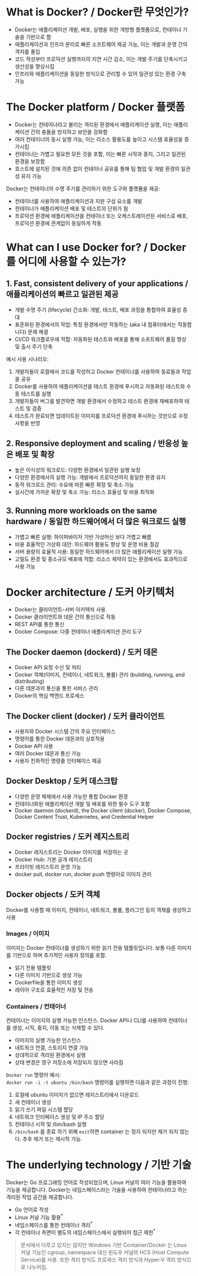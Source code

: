 # What is Docker? / Docker란 무엇인가?

- Docker는 애플리케이션 개발, 배포, 실행을 위한 개방형 플랫폼으로, 컨테이너 기술을 기반으로 함
- 애플리케이션과 인프라 분리로 빠른 소프트웨어 제공 가능, 이는 개발과 운영 간의 격차를 줄임
- 코드 작성부터 프로덕션 실행까지의 지연 시간 감소, 이는 개발 주기를 단축시키고 생산성을 향상시킴
- 인프라와 애플리케이션을 동일한 방식으로 관리할 수 있어 일관성 있는 환경 구축 가능

# The Docker platform / Docker 플랫폼
- Docker는 컨테이너라고 불리는 격리된 환경에서 애플리케이션 실행, 이는 애플리케이션 간의 충돌을 방지하고 보안을 강화함
- 여러 컨테이너의 동시 실행 가능, 이는 리소스 활용도를 높이고 시스템 효율성을 증가시킴
- 컨테이너는 가볍고 필요한 모든 것을 포함, 이는 빠른 시작과 중지, 그리고 일관된 환경을 보장함
- 호스트에 설치된 것에 의존 없이 컨테이너 공유를 통해 팀 협업 및 개발 환경의 일관성 유지 가능


Docker는 컨테이너의 수명 주기를 관리하기 위한 도구와 플랫폼을 제공:
- 컨테이너를 사용하여 애플리케이션과 지원 구성 요소를 개발
- 컨테이너가 애플리케이션 배포 및 테스트의 단위가 됨
- 프로덕션 환경에 애플리케이션을 컨테이너 또는 오케스트레이션된 서비스로 배포, 프로덕션 환경에 관계없이  동일하게 작동

# What can I use Docker for? / Docker를 어디에 사용할 수 있는가?
## 1. Fast, consistent delivery of your applications / 애플리케이션의 빠르고 일관된 제공
- 개발 수명 주기 (lifecycle) 간소화: 개발, 테스트, 배포 과정을 통합하여 효율성 증대
- 표준화된 환경에서의 작업: 특정 환경에서만 작동하는 (aka 내 컴퓨터에서는 작동합니다) 문제 해결
- CI/CD 워크플로우에 적합: 자동화된 테스트와 배포를 통해 소프트웨어 품질 향상 및 출시 주기 단축

예시 사용 시나리오:
1. 개발자들이 로컬에서 코드를 작성하고 Docker 컨테이너를 사용하여 동료들과 작업을 공유
2. Docker를 사용하여 애플리케이션을 테스트 환경에 푸시하고 자동화된 테스트와 수동 테스트를 실행
3. 개발자들이 버그를 발견하면 개발 환경에서 수정하고 테스트 환경에 재배포하여 테스트 및 검증
4. 테스트가 완료되면 업데이트된 이미지를 프로덕션 환경에 푸시하는 것만으로 수정 사항을 반영

## 2. Responsive deployment and scaling / 반응성 높은 배포 및 확장
- 높은 이식성의 워크로드: 다양한 환경에서 일관된 실행 보장
- 다양한 환경에서의 실행 가능: 개발에서 프로덕션까지 동일한 환경 유지
- 동적 워크로드 관리: 수요에 따른 빠른 확장 및 축소 가능
- 실시간에 가까운 확장 및 축소 가능: 리소스 효율성 및 비용 최적화

## 3. Running more workloads on the same hardware / 동일한 하드웨어에서 더 많은 워크로드 실행
- 가볍고 빠른 실행: 하이퍼바이저 기반 가상머신 보다 가볍고 빠름 
- 비용 효율적인 가상화 대안: 하드웨어 활용도 향상 및 운영 비용 절감
- 서버 용량의 효율적 사용: 동일한 하드웨어에서 더 많은 애플리케이션 실행 가능
- 고밀도 환경 및 중소규모 배포에 적합: 리소스 제약이 있는 환경에서도 효과적으로 사용 가능


# Docker architecture / 도커 아키텍처
- Docker는 클라이언트-서버 아키텍처 사용
- Docker 클라이언트와 데몬 간의 통신으로 작동
- REST API를 통한 통신
- Docker Compose: 다중 컨테이너 애플리케이션 관리 도구

## The Docker daemon (dockerd) / 도커 데몬
- Docker API 요청 수신 및 처리
- Docker 객체(이미지, 컨테이너, 네트워크, 볼륨) 관리 (building, running, and distributing)
- 다른 데몬과의 통신을 통한 서비스 관리
- Docker의 핵심 백엔드 프로세스

## The Docker client (docker) / 도커 클라이언트
- 사용자와 Docker 시스템 간의 주요 인터페이스
- 명령어를 통한 Docker 데몬과의 상호작용
- Docker API 사용
- 여러 Docker 데몬과 통신 가능
- 사용자 친화적인 명령줄 인터페이스 제공

## Docker Desktop / 도커 데스크탑
- 다양한 운영 체제에서 사용 가능한 통합 Docker 환경
- 컨테이너화된 애플리케이션 개발 및 배포를 위한 필수 도구 포함
- Docker daemon (dockerd), the Docker client (docker), Docker Compose, Docker Content Trust, Kubernetes, and Credential Helper

## Docker registries / 도커 레지스트리
- Docker 레지스트리는 Docker 이미지를 저장하는 곳
- Docker Hub: 기본 공개 레지스트리 
- 프라이빗 레지스트리 운영 가능 
- docker pull, docker run, docker push 명령어로 이미지 관리

## Docker objects / 도커 객체
Docker를 사용할 때 이미지, 컨테이너, 네트워크, 볼륨, 플러그인 등의 객체를 생성하고 사용

### Images / 이미지
이미지는 Docker 컨테이너를 생성하기 위한 읽기 전용 템플릿입니다. 보통 다른 이미지를 기반으로 하며 추가적인 사용자 정의를 포함.
- 읽기 전용 템플릿
- 다른 이미지 기반으로 생성 가능
- Dockerfile을 통한 이미지 생성
- 레이어 구조로 효율적인 저장 및 전송

### Containers / 컨테이너
컨테이너는 이미지의 실행 가능한 인스턴스. Docker API나 CLI를 사용하여 컨테이너를 생성, 시작, 중지, 이동 또는 삭제할 수 있다.
- 이미지의 실행 가능한 인스턴스 
- 네트워크 연결, 스토리지 연결 가능 
- 상대적으로 격리된 환경에서 실행 
- 상태 변경은 영구 저장소에 저장되지 않으면 사라짐

`Docker run` 명령어 예시:<br>
`docker run -i -t ubuntu /bin/bash` 명령어를 실행하면 다음과 같은 과정이 진행:
1. 로컬에 ubuntu 이미지가 없으면 레지스트리에서 다운로드
2. 새 컨테이너 생성
3. 읽기 쓰기 파일 시스템 할당
4. 네트워크 인터페이스 생성 및 IP 주소 할당
5. 컨테이너 시작 및 /bin/bash 실행
6. `/bin/bash` 를 종료 하기 위해 `exit`하면 container 는 정지 되지만 제거 되지 않는다. 추후 제거 또는 재시작 가능.

# The underlying technology / 기반 기술
Docker는 Go 프로그래밍 언어로 작성되었으며, Linux 커널의 여러 기능을 활용하여 기능을 제공합니다. Docker는 네임스페이스라는 기술을 사용하여 컨테이너라고 하는 격리된 작업 공간을 제공합니다.
- Go 언어로 작성
- Linux 커널 기능 활용<sup>*</sup>
- 네임스페이스를 통한 컨테이너 격리<sup>*</sup>
- 각 컨테이너 측면이 별도의 네임스페이스에서 실행되어 접근 제한<sup>*</sup>
> 문서에서 다루고 있지는 않지만 Windows 기반 Container/Docker 는
> Linux 커널 기능인 cgroup, namespace 대신 윈도우 커널의 HCS (Host Compute Service)를 사용.
> 또한 격리 방식도 프로세스 격리 방식과 Hyper-V 격리 방식으로 나누어짐.